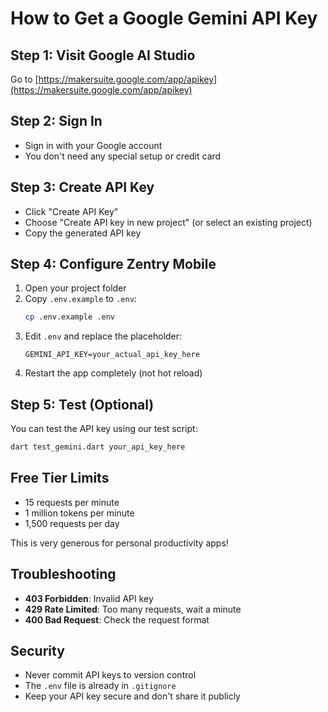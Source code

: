 # How to Get a Google Gemini API Key

## Step 1: Visit Google AI Studio
Go to [https://makersuite.google.com/app/apikey](https://makersuite.google.com/app/apikey)

## Step 2: Sign In
- Sign in with your Google account
- You don't need any special setup or credit card

## Step 3: Create API Key
- Click "Create API Key"
- Choose "Create API key in new project" (or select an existing project)
- Copy the generated API key

## Step 4: Configure Zentry Mobile
1. Open your project folder
2. Copy `.env.example` to `.env`:
   ```bash
   cp .env.example .env
   ```
3. Edit `.env` and replace the placeholder:
   ```env
   GEMINI_API_KEY=your_actual_api_key_here
   ```
4. Restart the app completely (not hot reload)

## Step 5: Test (Optional)
You can test the API key using our test script:
```bash
dart test_gemini.dart your_api_key_here
```

## Free Tier Limits
- 15 requests per minute
- 1 million tokens per minute
- 1,500 requests per day

This is very generous for personal productivity apps!

## Troubleshooting
- **403 Forbidden**: Invalid API key
- **429 Rate Limited**: Too many requests, wait a minute
- **400 Bad Request**: Check the request format

## Security
- Never commit API keys to version control
- The `.env` file is already in `.gitignore`
- Keep your API key secure and don't share it publicly

